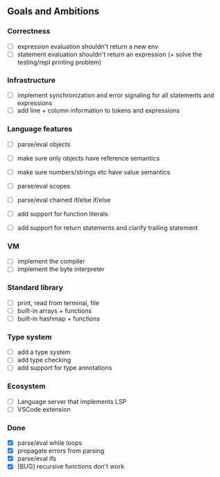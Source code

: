 ## Goals and Ambitions

### Correctness
- [ ] expression evaluation shouldn't return a new env
- [ ] statement evaluation shouldn't return an expression (+ solve the testing/repl printing problem)

### Infrastructure
- [ ] implement synchronization and error signaling for all statements and expressions
- [ ] add line + column information to tokens and expressions

### Language features
- [ ] parse/eval objects
- [ ] make sure only objects have reference semantics
- [ ] make sure numbers/strings etc have value semantics

- [ ] parse/eval scopes
- [ ] parse/eval chained if/else if/else

- [ ] add support for function literals
- [ ] add support for return statements and clarify trailing statement

### VM
- [ ] implement the compiler
- [ ] implement the byte interpreter

### Standard library
- [ ] print, read from terminal, file
- [ ] built-in arrays + functions
- [ ] built-in hashmap + functions

### Type system
- [ ] add a type system
- [ ] add type checking
- [ ] add support for type annotations

### Ecosystem
- [ ] Language server that implements LSP
- [ ] VSCode extension

### Done
- [x] parse/eval while loops
- [x] propagate errors from parsing
- [x] parse/eval ifs
- [x] [BUG] recursive functions don't work